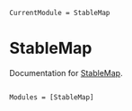 ```@meta
CurrentModule = StableMap
```

# StableMap

Documentation for [StableMap](https://github.com/chriselrod/StableMap.jl).

```@index
```

```@autodocs
Modules = [StableMap]
```
